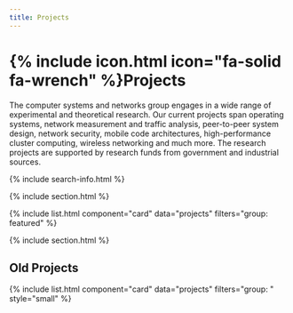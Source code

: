 ```yaml
---
title: Projects
---
```


# {% include icon.html icon="fa-solid fa-wrench" %}Projects

The computer systems and networks group engages in a wide range of experimental and theoretical research. Our current projects span operating systems, network measurement and traffic analysis, peer-to-peer system design, network security, mobile code architectures, high-performance cluster computing, wireless networking and much more. The research projects are supported by research funds from government and industrial sources.

{% include search-info.html %}

{% include section.html %}

{% include list.html component="card" data="projects" filters="group: featured" %}

{% include section.html %}

## Old Projects

{% include list.html component="card" data="projects" filters="group: " style="small" %}
